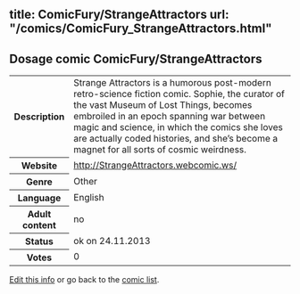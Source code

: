 title: ComicFury/StrangeAttractors
url: "/comics/ComicFury_StrangeAttractors.html"
---
Dosage comic ComicFury/StrangeAttractors
-----------------------------------------

<p id="msg"></p>
<script type="text/javascript">
if (window.location.search === '?edit_info_mail=sent_ok') {
  var elem = document.getElementById("msg");
  elem.innerHTML = 'Edited information sucessfully sent for review, which is usually done daily. Thanks!';
  elem.className = 'ok';
}
</script>
<table class="comicinfo">
<tr>
<th>Description</th><td>Strange Attractors is a humorous post-modern retro-science fiction comic. Sophie, the curator of the vast Museum of Lost Things, becomes embroiled in an epoch spanning war between magic and science, in which the comics she loves are actually coded histories, and she’s become a magnet for all sorts of cosmic weirdness.</td>
</tr>
<tr>
<th>Website</th><td><a href="http://StrangeAttractors.webcomic.ws/">http://StrangeAttractors.webcomic.ws/</a></td>
</tr>
<tr>
<th>Genre</th><td>Other</td>
</tr>
<tr>
<th>Language</th><td>English</td>
</tr>
<tr>
<th>Adult content</th><td>no</td>
</tr>
<tr>
<th>Status</th><td>ok on 24.11.2013</td>
</tr>
<tr>
<th>Votes</th><td>0</td>
</tr>
</table>

[Edit this info](ComicFury_StrangeAttractors_edit.html) or go back to the [comic list](../comic-index.html).
